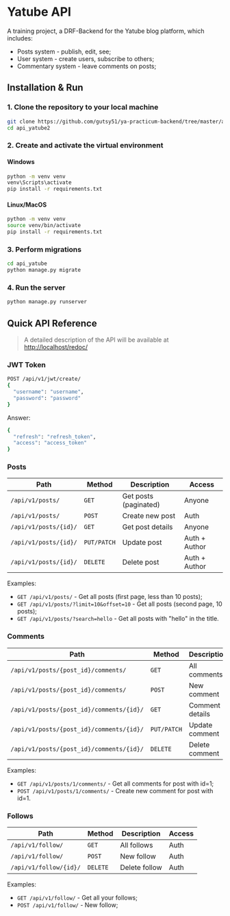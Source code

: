 # Yatube API
A training project, a DRF-Backend for the Yatube blog platform, which includes:
- Posts system - publish, edit, see;
- User system - create users, subscribe to others;
- Commentary system - leave comments on posts;

## Installation & Run
### 1. Clone the repository to your local machine
```bash
git clone https://github.com/gutsy51/ya-practicum-backend/tree/master/api_yatube2 
cd api_yatube2
```
### 2. Create and activate the virtual environment
#### Windows
```bash
python -m venv venv
venv\Scripts\activate
pip install -r requirements.txt
```
#### Linux/MacOS
```bash
python -m venv venv
source venv/bin/activate
pip install -r requirements.txt
```
### 3. Perform migrations
```bash
cd api_yatube
python manage.py migrate
```
### 4. Run the server
```bash
python manage.py runserver
```

## Quick API Reference
> A detailed description of the API will be available at [http://localhost/redoc/](Http://localhost:8000/redoc/)

### JWT Token
```bash
POST /api/v1/jwt/create/
{
  "username": "username",
  "password": "password"
}
```
Answer:
```bash
{
  "refresh": "refresh_token",
  "access": "access_token"
}
```

### Posts
| Path                  | Method      | Description           | Access        | 
|-----------------------|-------------|-----------------------|---------------|
| `/api/v1/posts/`      | `GET`       | Get posts (paginated) | Anyone        |
| `/api/v1/posts/`      | `POST`      | Create new post       | Auth          |
| `/api/v1/posts/{id}/` | `GET`       | Get post details      | Anyone        |
| `/api/v1/posts/{id}/` | `PUT/PATCH` | Update post           | Auth + Author |
| `/api/v1/posts/{id}/` | `DELETE`    | Delete post           | Auth + Author |

Examples:
- `GET /api/v1/posts/` - Get all posts (first page, less than 10 posts);
- `GET /api/v1/posts/?limit=10&offset=10` - Get all posts (second page, 10 posts);
- `GET /api/v1/posts/?search=hello` - Get all posts with "hello" in the title.

### Comments
| Path                                     | Method      | Description     | Access        | 
|------------------------------------------|-------------|-----------------|---------------|
| `/api/v1/posts/{post_id}/comments/`      | `GET`       | All comments    | Anyone        |
| `/api/v1/posts/{post_id}/comments/`      | `POST`      | New comment     | Auth          |
| `/api/v1/posts/{post_id}/comments/{id}/` | `GET`       | Comment details | Anyone        |
| `/api/v1/posts/{post_id}/comments/{id}/` | `PUT/PATCH` | Update comment  | Auth + Author |
| `/api/v1/posts/{post_id}/comments/{id}/` | `DELETE`    | Delete comment  | Auth + Author |

Examples:
- `GET /api/v1/posts/1/comments/` - Get all comments for post with id=1;
- `POST /api/v1/posts/1/comments/` - Create new comment for post with id=1.

### Follows

| Path                   | Method      | Description     | Access        |
|------------------------|-------------|-----------------|---------------|
| `/api/v1/follow/`      | `GET`       | All follows     | Auth          |
| `/api/v1/follow/`      | `POST`      | New follow      | Auth          |
| `/api/v1/follow/{id}/` | `DELETE`    | Delete follow   | Auth          |

Examples:
- `GET /api/v1/follow/` - Get all your follows;
- `POST /api/v1/follow/` - New follow;